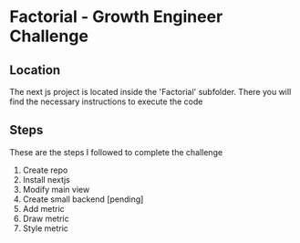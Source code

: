 # Factorial - Growth Engineer Challenge

## Location

The next js project is located inside the 'Factorial' subfolder. There you will find the necessary instructions to execute the code

## Steps

These are the steps I followed to complete the challenge

1. Create repo
2. Install nextjs
3. Modify main view
4. Create small backend [pending]
5. Add metric
6. Draw metric
7. Style metric